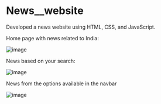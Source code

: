 # News__website
Developed a news website using HTML, CSS, and JavaScript. 

Home page with news related to India:

![image](https://github.com/Shambhavisoni/News__website/assets/104761406/468fa0d5-195d-479a-8ac6-a6addd4e2af7)

News based on your search:

![image](https://github.com/Shambhavisoni/News__website/assets/104761406/661830eb-9482-4af8-a762-3e8d7459e1b3)

News from the options available in the navbar

![image](https://github.com/Shambhavisoni/News__website/assets/104761406/79b340fd-26f1-44ad-895a-0653b3e2689a)





